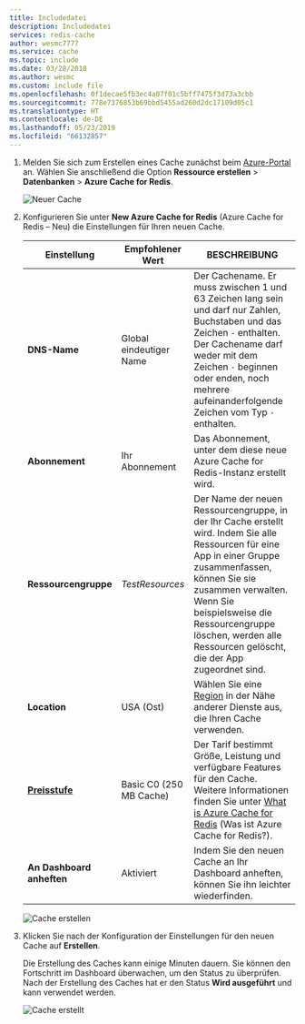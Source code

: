 ```yaml
---
title: Includedatei
description: Includedatei
services: redis-cache
author: wesmc7777
ms.service: cache
ms.topic: include
ms.date: 03/28/2018
ms.author: wesmc
ms.custom: include file
ms.openlocfilehash: 0f1decae5fb3ec4a07f01c5bff7475f3d73a3cbb
ms.sourcegitcommit: 778e7376853b69bbd5455ad260d2dc17109d05c1
ms.translationtype: HT
ms.contentlocale: de-DE
ms.lasthandoff: 05/23/2019
ms.locfileid: "66132857"
---
```

1. Melden Sie sich zum Erstellen eines Cache zunächst beim [Azure-Portal](https://portal.azure.com) an. Wählen Sie anschließend die Option **Ressource erstellen** > **Datenbanken** > **Azure Cache for Redis**.

    ![Neuer Cache](media/redis-cache-create/redis-cache-new-cache-menu.png)

2. Konfigurieren Sie unter **New Azure Cache for Redis** (Azure Cache for Redis – Neu) die Einstellungen für Ihren neuen Cache.

    | Einstellung      | Empfohlener Wert  | BESCHREIBUNG |
    | ------------ |  ------- | -------------------------------------------------- |
    | **DNS-Name** | Global eindeutiger Name | Der Cachename. Er muss zwischen 1 und 63 Zeichen lang sein und darf nur Zahlen, Buchstaben und das Zeichen `-` enthalten. Der Cachename darf weder mit dem Zeichen `-` beginnen oder enden, noch mehrere aufeinanderfolgende Zeichen vom Typ `-` enthalten.  | 
    | **Abonnement** | Ihr Abonnement | Das Abonnement, unter dem diese neue Azure Cache for Redis-Instanz erstellt wird. | 
    | **Ressourcengruppe** |  *TestResources* | Der Name der neuen Ressourcengruppe, in der Ihr Cache erstellt wird. Indem Sie alle Ressourcen für eine App in einer Gruppe zusammenfassen, können Sie sie zusammen verwalten. Wenn Sie beispielsweise die Ressourcengruppe löschen, werden alle Ressourcen gelöscht, die der App zugeordnet sind. | 
    | **Location** | USA (Ost) | Wählen Sie eine [Region](https://azure.microsoft.com/regions/) in der Nähe anderer Dienste aus, die Ihren Cache verwenden. |
    | **[Preisstufe](https://azure.microsoft.com/pricing/details/cache/)** |  Basic C0 (250 MB Cache) |  Der Tarif bestimmt Größe, Leistung und verfügbare Features für den Cache. Weitere Informationen finden Sie unter [What is Azure Cache for Redis](../articles/azure-cache-for-redis/cache-overview.md) (Was ist Azure Cache for Redis?). |
    | **An Dashboard anheften** |  Aktiviert | Indem Sie den neuen Cache an Ihr Dashboard anheften, können Sie ihn leichter wiederfinden. |

    ![Cache erstellen](media/redis-cache-create/redis-cache-cache-create.png) 

3. Klicken Sie nach der Konfiguration der Einstellungen für den neuen Cache auf **Erstellen**. 

    Die Erstellung des Caches kann einige Minuten dauern. Sie können den Fortschritt im Dashboard überwachen, um den Status zu überprüfen. Nach der Erstellung des Caches hat er den Status **Wird ausgeführt** und kann verwendet werden.

    ![Cache erstellt](media/redis-cache-create/redis-cache-cache-created.png)

